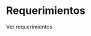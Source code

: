 # Requerimientos

<a src="https://github.com/JonatanAlexisYanezRivas/Frontend-mision--01--intro/edit/main/README.md">Ver requerimientos</a>

